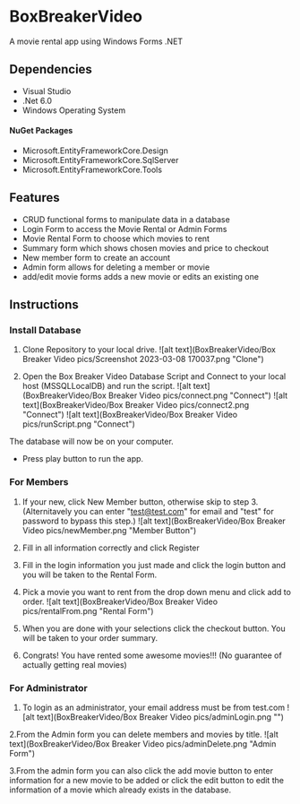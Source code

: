 # BoxBreakerVideo
A movie rental app using Windows Forms .NET

## Dependencies
- Visual Studio
- .Net 6.0
- Windows Operating System
#### NuGet Packages
- Microsoft.EntityFrameworkCore.Design
- Microsoft.EntityFrameworkCore.SqlServer
- Microsoft.EntityFrameworkCore.Tools

## Features
- CRUD functional forms to manipulate data in a database
- Login Form to access the Movie Rental or Admin Forms
- Movie Rental Form to choose which movies to rent
- Summary form which shows chosen movies and price to checkout
- New member form to create an account
- Admin form allows for deleting a member or movie
- add/edit movie forms adds a new movie or edits an existing one


## Instructions
### Install Database
1. Clone Repository to your local drive.
![alt text](BoxBreakerVideo/Box Breaker Video pics/Screenshot 2023-03-08 170037.png "Clone")

2. Open the Box Breaker Video Database Script and Connect to your local host (MSSQLLocalDB) and run the script.
![alt text](BoxBreakerVideo/Box Breaker Video pics/connect.png "Connect")
![alt text](BoxBreakerVideo/Box Breaker Video pics/connect2.png "Connect")
![alt text](BoxBreakerVideo/Box Breaker Video pics/runScript.png "Connect")

The database will now be on your computer.

- Press play button to run the app.

### For Members 
1. If your new, click New Member button, otherwise skip to step 3.
(Alternitavely you can enter "test@test.com" for email and "test" for password to bypass this step.)
![alt text](BoxBreakerVideo/Box Breaker Video pics/newMember.png "Member Button")

2. Fill in all information correctly and click Register

3. Fill in the login information you just made and click the login button and you will be taken to the Rental Form.

4. Pick a movie you want to rent from the drop down menu and click add to order.
![alt text](BoxBreakerVideo/Box Breaker Video pics/rentalFrom.png "Rental Form")

5. When you are done with your selections click the checkout button. You will be taken to your order summary.

6. Congrats! You have rented some awesome movies!!! (No guarantee of actually getting real movies)


### For Administrator
1. To login as an administrator, your email address must be from test.com
![alt text](BoxBreakerVideo/Box Breaker Video pics/adminLogin.png "")

2.From the Admin form you can delete members and movies by title.
![alt text](BoxBreakerVideo/Box Breaker Video pics/adminDelete.png "Admin Form")

3.From the admin form you can also click the add movie button to enter information for a new movie to be added
or click the edit button to edit the information of a movie which already exists in the database.